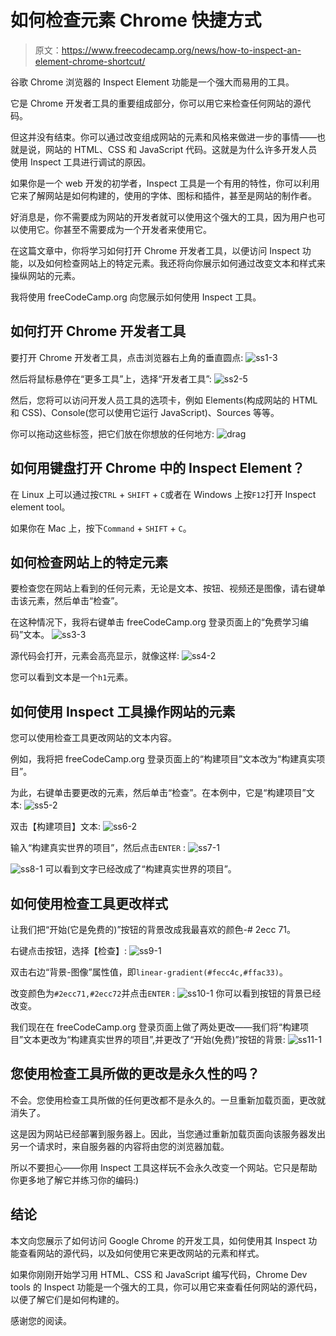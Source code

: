 # 如何检查元素 Chrome 快捷方式

> 原文：<https://www.freecodecamp.org/news/how-to-inspect-an-element-chrome-shortcut/>

谷歌 Chrome 浏览器的 Inspect Element 功能是一个强大而易用的工具。

它是 Chrome 开发者工具的重要组成部分，你可以用它来检查任何网站的源代码。

但这并没有结束。你可以通过改变组成网站的元素和风格来做进一步的事情——也就是说，网站的 HTML、CSS 和 JavaScript 代码。这就是为什么许多开发人员使用 Inspect 工具进行调试的原因。

如果你是一个 web 开发的初学者，Inspect 工具是一个有用的特性，你可以利用它来了解网站是如何构建的，使用的字体、图标和插件，甚至是网站的制作者。

好消息是，你不需要成为网站的开发者就可以使用这个强大的工具，因为用户也可以使用它。你甚至不需要成为一个开发者来使用它。

在这篇文章中，你将学习如何打开 Chrome 开发者工具，以便访问 Inspect 功能，以及如何检查网站上的特定元素。我还将向你展示如何通过改变文本和样式来操纵网站的元素。

我将使用 freeCodeCamp.org 向您展示如何使用 Inspect 工具。

## 如何打开 Chrome 开发者工具

要打开 Chrome 开发者工具，点击浏览器右上角的垂直圆点:
![ss1-3](img/8ae03d436540c781bb7615069561bc20.png)

然后将鼠标悬停在“更多工具”上，选择“开发者工具”:
![ss2-5](img/0dfac7a755e053445bbd6edbef6fe48a.png)

然后，您将可以访问开发人员工具的选项卡，例如 Elements(构成网站的 HTML 和 CSS)、Console(您可以使用它运行 JavaScript)、Sources 等等。

你可以拖动这些标签，把它们放在你想放的任何地方:
![drag](img/1a767a603d468d681b302c209f9b44ce.png)

## 如何用键盘打开 Chrome 中的 Inspect Element？

在 Linux 上可以通过按`CTRL` + `SHIFT` + `C`或者在 Windows 上按`F12`打开 Inspect element tool。

如果你在 Mac 上，按下`Command` + `SHIFT` + `C`。

## 如何检查网站上的特定元素

要检查您在网站上看到的任何元素，无论是文本、按钮、视频还是图像，请右键单击该元素，然后单击“检查”。

在这种情况下，我将右键单击 freeCodeCamp.org 登录页面上的“免费学习编码”文本。
![ss3-3](img/f05f01c87ab9fe71829cf23c2d8e1e31.png)

源代码会打开，元素会高亮显示，就像这样:
![ss4-2](img/42e730f5f7b4a3c3cfa5f0044cd66d66.png)

您可以看到文本是一个`h1`元素。

## 如何使用 Inspect 工具操作网站的元素

您可以使用检查工具更改网站的文本内容。

例如，我将把 freeCodeCamp.org 登录页面上的“构建项目”文本改为“构建真实项目”。

为此，右键单击要更改的元素，然后单击“检查”。在本例中，它是“构建项目”文本:
![ss5-2](img/602f6e42bdab5a1badc8a50f55d73543.png)

双击【构建项目】文本:
![ss6-2](img/3f114936cf63c3f5fe46dd5909658feb.png)

输入“构建真实世界的项目”，然后点击`ENTER` :
![ss7-1](img/d7142f63fc9d41412a9fa395a61bf4c8.png)

![ss8-1](img/2c0ea0c49d8384b7a0d8c12e91770b50.png)
可以看到文字已经改成了“构建真实世界的项目”。

## 如何使用检查工具更改样式

让我们把“开始(它是免费的)”按钮的背景改成我最喜欢的颜色-# 2ecc 71。

右键点击按钮，选择【检查】:
![ss9-1](img/9b35be9ab58ed886f5f8546a9580f45b.png)

双击右边“背景-图像”属性值，即`linear-gradient(#fecc4c,#ffac33)`。

改变颜色为`#2ecc71,#2ecc72`并点击`ENTER` :
![ss10-1](img/a2c13008267f8504a5841acf8f6b7073.png)
你可以看到按钮的背景已经改变。

我们现在在 freeCodeCamp.org 登录页面上做了两处更改——我们将“构建项目”文本更改为“构建真实世界的项目”,并更改了“开始(免费)”按钮的背景:
![ss11-1](img/293fe5ce7de5dabbc5501af14ce68da8.png)

## 您使用检查工具所做的更改是永久性的吗？

不会。您使用检查工具所做的任何更改都不是永久的。一旦重新加载页面，更改就消失了。

这是因为网站已经部署到服务器上。因此，当您通过重新加载页面向该服务器发出另一个请求时，来自服务器的内容将由您的浏览器加载。

所以不要担心——你用 Inspect 工具这样玩不会永久改变一个网站。它只是帮助你更多地了解它并练习你的编码:)

## 结论

本文向您展示了如何访问 Google Chrome 的开发工具，如何使用其 Inspect 功能查看网站的源代码，以及如何使用它来更改网站的元素和样式。

如果你刚刚开始学习用 HTML、CSS 和 JavaScript 编写代码，Chrome Dev tools 的 Inspect 功能是一个强大的工具，你可以用它来查看任何网站的源代码，以便了解它们是如何构建的。

感谢您的阅读。